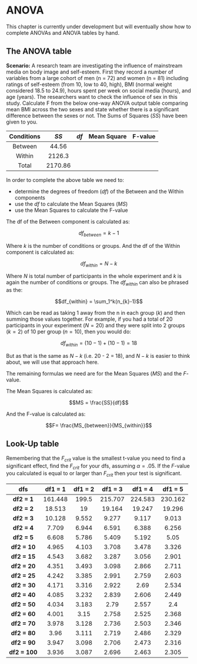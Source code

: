 
# ANOVA

This chapter is currently under development but will eventually show how to complete ANOVAs and ANOVA tables by hand.

## The ANOVA table

**Scenario:** A research team are investigating the influence of mainstream media on body image and self-esteem. First they record a number of variables from a large cohort of men (n = 72) and
women (n = 81) including ratings of self-esteem (from 10, low to 40, high), BMI (normal weight considered 18.5 to 24.9), hours spent per week on social media
(hours), and age (years). The researchers want to check the influence of sex in this study. Calculate F from the below one-way ANOVA output table comparing mean BMI across the two sexes and state whether there is a significant difference between
the sexes or not. The Sums of Squares ($SS$) have been given to you.



|Conditions|$SS$| $df$ |Mean Square|F-value
|:--------:|:-------------:|:---:|:---:|:---:|
|Between   |44.56||||
|Within    |2126.3||||
|Total     |2170.86||||

In order to complete the above table we need to:

* determine the degrees of freedom ($df$) of the Between and the Within components
* use the $df$ to calculate the Mean Squares ($MS$)
* use the Mean Squares to calculate the F-value

The df of the Between component is calculated as:

$$df_{between} = k - 1$$

Where $k$ is the number of conditions or groups. And the df of the Within component is calculated as:

$$df_{within} = N - k$$

Where $N$ is total number of participants in the whole experiment and $k$ is again the number of conditions or groups. The $df_{within}$ can also be phrased as the:

$$df_{within} = \sum_1^k(n_{k}-1)$$

Which can be read as taking 1 away from the n in each group ($k$) and then summing those values together. For example, if you had a total of 20 participants in your experiment ($N = 20$) and they were split into 2 groups ($k = 2$) of 10 per group ($n = 10$), then you would do:

$$df_{within} = (10-1)+(10-1) = 18$$

But as that is the same as $N-k$ (i.e. 20 - 2 = 18), and $N-k$ is easier to think about, we will use that approach here. 

The remaining formulas we need are for the Mean Squares ($MS$) and the $F$-value.

The Mean Squares is calculated as:

$$MS = \frac{SS}{df}$$

And the F-value is calculated as:

$$F= \frac{MS_{between}}{MS_{within}}$$


## Look-Up table

Remembering that the $F_{crit}$ value is the smallest t-value you need to find a significant effect, find the $F_{crit}$ for your dfs, assuming $\alpha = .05$. If the $F$-value you calculated is equal to or larger than $F_{crit}$ then your test is significant.

|dfs|df1 = 1|df1 = 2|df1 = 3|df1 = 4|df1 = 5|
|:-:|:-------------:|:-------------:|:-------------:|:-------------:|:-------------:|
|**df2 = 1**|161.448|199.5|215.707|224.583|230.162|
|**df2 = 2**|18.513|19|19.164|19.247|19.296|
|**df2 = 3**|10.128|9.552|9.277|9.117|9.013|
|**df2 = 4**|7.709|6.944|6.591|6.388|6.256|
|**df2 = 5**|6.608|5.786|5.409|5.192|5.05|
|**df2 = 10**|4.965|4.103|3.708|3.478|3.326|
|**df2 = 15**|4.543|3.682|3.287|3.056|2.901|
|**df2 = 20**|4.351|3.493|3.098|2.866|2.711|
|**df2 = 25**|4.242|3.385|2.991|2.759|2.603|
|**df2 = 30**|4.171|3.316|2.922|2.69|2.534|
|**df2 = 40**|4.085|3.232|2.839|2.606|2.449|
|**df2 = 50**|4.034|3.183|2.79|2.557|2.4|
|**df2 = 60**|4.001|3.15|2.758|2.525|2.368|
|**df2 = 70**|3.978|3.128|2.736|2.503|2.346|
|**df2 = 80**|3.96|3.111|2.719|2.486|2.329|
|**df2 = 90**|3.947|3.098|2.706|2.473|2.316|
|**df2 = 100**|3.936|3.087|2.696|2.463|2.305|

